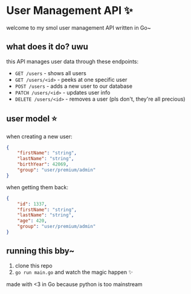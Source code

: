 # User Management API ✨

welcome to my smol user management API written in Go~

## what does it do? uwu

this API manages user data through these endpoints:
- `GET /users` - shows all users
- `GET /users/<id>` - peeks at one specific user
- `POST /users` - adds a new user to our database
- `PATCH /users/<id>` - updates user info
- `DELETE /users/<id>` - removes a user (pls don't, they're all precious)

## user model ⭐️

when creating a new user:
```json
{
    "firstName": "string",
    "lastName": "string",
    "birthYear": 42069,
    "group": "user/premium/admin"
}
```

when getting them back:
```json
{
    "id": 1337,
    "firstName": "string",
    "lastName": "string",
    "age": 420,
    "group": "user/premium/admin"
}
```

## running this bby~

1. clone this repo
2. `go run main.go` and watch the magic happen ✨

made with <3 in Go because python is too mainstream
